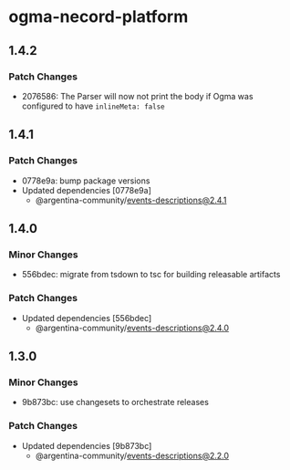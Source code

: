 # ogma-necord-platform

## 1.4.2

### Patch Changes

- 2076586: The Parser will now not print the body if Ogma was configured to have `inlineMeta: false`

## 1.4.1

### Patch Changes

- 0778e9a: bump package versions
- Updated dependencies [0778e9a]
  - @argentina-community/events-descriptions@2.4.1

## 1.4.0

### Minor Changes

- 556bdec: migrate from tsdown to tsc for building releasable artifacts

### Patch Changes

- Updated dependencies [556bdec]
  - @argentina-community/events-descriptions@2.4.0

## 1.3.0

### Minor Changes

- 9b873bc: use changesets to orchestrate releases

### Patch Changes

- Updated dependencies [9b873bc]
  - @argentina-community/events-descriptions@2.2.0
